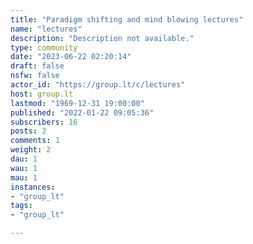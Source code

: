 ```yaml
---
title: "Paradigm shifting and mind blowing lectures" 
name: "lectures"
description: "Description not available."
type: community
date: "2023-06-22 02:20:14"
draft: false
nsfw: false
actor_id: "https://group.lt/c/lectures"
host: group.lt
lastmod: "1969-12-31 19:00:00"
published: "2022-01-22 09:05:36"
subscribers: 16
posts: 2
comments: 1
weight: 2
dau: 1
wau: 1
mau: 1
instances:
- "group_lt"
tags: 
- "group_lt"

---
```

